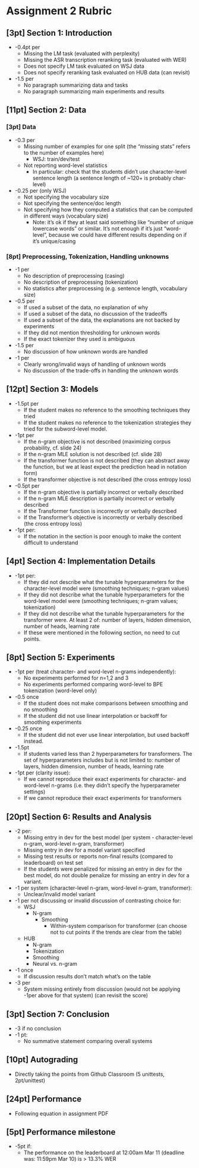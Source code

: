 Assignment 2 Rubric
===================

[3pt] Section 1: Introduction
-----------------------------
* -0.4pt per
  * Missing the LM task (evaluated with perplexity)
  * Missing the ASR transcription reranking task (evaluated with WER)
  * Does not specify LM task evaluated on WSJ data
  * Does not specify reranking task evaluated on HUB data (can revisit)
* -1.5 per
  * No paragraph summarizing data and tasks
  * No paragraph summarizing main experiments and results

[11pt] Section 2: Data
----------------------

### [3pt] Data
* -0.3 per
  * Missing number of examples for one split (the “missing stats” refers to the number of examples here)
    * WSJ: train/dev/test
  * Not reporting word-level statistics
    * In particular: check that the students didn’t use character-level sentence length (a sentence length of ~120+ is probably char-level)
* -0.25 per (only WSJ)
  * Not specifying the vocabulary size
  * Not specifying the sentence/doc length
  * Not specifying how they computed a statistics that can be computed in different ways (vocabulary size)
    * Note: it’s ok if they at least said something like “number of unique lowercase words” or similar. It’s not enough if it’s just “word-level”, because we could have different results depending on if it’s unique/casing

### [8pt] Preprocessing, Tokenization, Handling unknowns
* -1 per
  * No description of preprocessing (casing)
  * No description of preprocessing (tokenization)
  * No statistics after preprocessing (e.g. sentence length, vocabulary size)
* -0.5 per 
  * If used a subset of the data, no explanation of why
  * If used a subset of the data, no discussion of the tradeoffs
  * If used a subset of the data, the explanations are not backed by experiments
  * If they did not mention thresholding for unknown words  
  * If the exact tokenizer they used is ambiguous 
* -1.5 per
  * No discussion of how unknown words are handled
* -1 per
  * Clearly wrong/invalid ways of handling of unknown words
  * No discussion of the trade-offs in handling the unknown words

[12pt] Section 3: Models
------------------------
* -1.5pt per 
  * If the student makes no reference to the smoothing techniques they tried
  * If the student makes no reference to the tokenization strategies they tried for the subword-level model.
* -1pt per
  * If the n-gram objective is not described (maximizing corpus probability, cf. slide 24)
  * If the n-gram MLE solution is not described (cf. slide 28)
  * If the transformer function is not described (they can abstract away the function, but we at least expect the prediction head in notation form)
  * If the transformer objective is not described (the cross entropy loss)
* -0.5pt per
  * If the n-gram objective is partially incorrect or verbally described
  * If the n-gram MLE description is partially incorrect or verbally described
  * If the Transformer function is incorrectly or verbally described
  * If the Transformer’s objective is incorrectly or verbally described (the cross entropy loss)
* -1pt per:
  * If the notation in the section is poor enough to make the content difficult to understand

[4pt] Section 4: Implementation Details
---------------------------------------
* -1pt per:
  * If they did not describe what the tunable hyperparameters for the character-level model were (smoothing techniques; n-gram values)
  * If they did not describe what the tunable hyperparameters for the word-level model were (smoothing techniques; n-gram values; tokenization)
  * If they did not describe what the tunable hyperparameters for the transformer were. At least 2 of: number of layers, hidden dimension, number of heads, learning rate
  * If these were mentioned in the following section, no need to cut points.

[8pt] Section 5: Experiments
----------------------------
* -1pt per (treat character- and word-level n-grams independently):
  * No experiments performed for n=1,2 and 3
  * No experiments performed comparing word-level to BPE tokenization (word-level only)
* -0.5 once
  * If the student does not make comparisons between smoothing and no smoothing
  * If the student did not use linear interpolation or backoff for smoothing experiments
* -0.25 once
  * If the student did not ever use linear interpolation, but used backoff instead.
* -1.5pt
  * If students varied less than 2 hyperparameters for transformers. The set of hyperparameters includes but is not limited to: number of layers, hidden dimension, number of heads, learning rate
* -1pt per (clarity issue):
  * If we cannot reproduce their exact experiments for character- and word-level n-grams (i.e. they didn’t specify the hyperparameter settings)
  * If we cannot reproduce their exact experiments for transformers

[20pt] Section 6: Results and Analysis
--------------------------------------
* -2 per:
  * Missing entry in dev for the best model (per system - character-level n-gram, word-level n-gram, transformer)
  * Missing entry in dev for a model variant specified
  * Missing test results or reports non-final results (compared to leaderboard) on test set
  * If the students were penalized for missing an entry in dev for the best model, do not double penalize for missing an entry in dev for a variant.
* -1 per system (character-level n-gram, word-level n-gram, transformer):
  * Unclear/invalid model variant
* -1 per not discussing or invalid discussion of contrasting choice for: 
  * WSJ
    * N-gram
      * Smoothing
        * Within-system comparison for transformer (can choose not to cut points if the trends are clear from the table)
  * HUB
    * N-gram
    * Tokenization
    * Smoothing
    * Neural vs. n-gram
* -1 once
  * If discussion results don’t match what’s on the table
* -3 per
  * System missing entirely from discussion (would not be applying -1per above for that system) (can revisit the score)

[3pt] Section 7: Conclusion
---------------------------
* -3 if no conclusion
* -1 pt:
  * No summative statement comparing overall systems

[10pt] Autograding
------------------
* Directly taking the points from Github Classroom (5 unittests, 2pt/unittest)

[24pt] Performance
------------------
* Following equation in assignment PDF


[5pt] Performance milestone
---------------------------
* -5pt if:
  * The performance on the leaderboard at 12:00am Mar 11 (deadline was: 11:59pm Mar 10) is > 13.3% WER
